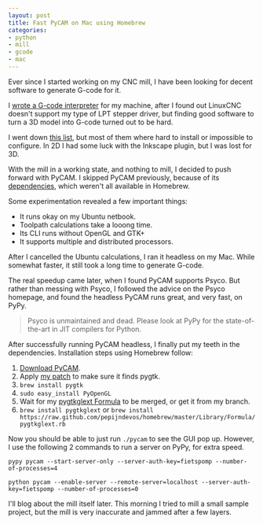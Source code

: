 ```yaml
---
layout: post
title: Fast PyCAM on Mac using Homebrew
categories:
- python
- mill
- gcode
- mac
---
```


Ever since I started working on my CNC mill, I have been looking for decent software to generate G-code for it.

I [wrote a G-code interpreter][1] for my machine, after I found out LinuxCNC doesn't support my type of LPT stepper driver, but finding good software to turn a 3D model into G-code turned out to be hard.

I went down [this list][2], but most of them where hard to install or impossible to configure. In 2D I had some luck with the Inkscape plugin, but I was lost for 3D.

With the mill in a working state, and nothing to mill, I decided to push forward with PyCAM. I skipped PyCAM previously, because of its [dependencies][3], which weren't all available in Homebrew.

Some experimentation revealed a few important things:

* It runs okay on my Ubuntu netbook.
* Toolpath calculations take a looong time.
* Its CLI runs without OpenGL and GTK+
* It supports multiple and distributed processors.

After I cancelled the Ubuntu calculations, I ran it headless on my Mac. While somewhat faster, it still took a long time to generate G-code.

The real speedup came later, when I found PyCAM supports Psyco. But rather than messing with Psyco, I followed the advice on the Psyco homepage, and found the headless PyCAM runs great, and very fast, on PyPy.

> Psyco is unmaintained and dead. Please look at PyPy for the state-of-the-art in JIT compilers for Python.

After successfully running PyCAM headless, I finally put my teeth in the dependencies. Installation steps using Homebrew follow:

1. [Download PyCAM][4].
2. Apply [my patch][5] to make sure it finds pygtk.
3. `brew install pygtk`
4. `sudo easy_install PyOpenGL`
5. Wait for my [pygtkglext Formula][6] to be merged, or get it from my branch.
6. `brew install pygtkglext` or `brew install https://raw.github.com/pepijndevos/homebrew/master/Library/Formula/pygtkglext.rb`

Now you should be able to just run `./pycam` to see the GUI pop up. However, I use the following 2 commands to run a server on PyPy, for extra speed.

    pypy pycam --start-server-only --server-auth-key=fietspomp --number-of-processes=4

    python pycam --enable-server --remote-server=localhost --server-auth-key=fietspomp --number-of-processes=0

I'll blog about the mill itself later. This morning I tried to mill a small sample project, but the mill is very inaccurate and jammed after a few layers.

[1]: https://github.com/pepijndevos/Home-made-CNC
[2]: http://replicat.org/generators
[3]: https://sourceforge.net/apps/mediawiki/pycam/index.php?title=Requirements
[4]: http://pycam.sourceforge.net/download.html
[5]: https://sourceforge.net/tracker/?func=detail&aid=3520280&group_id=237831&atid=1104176#filebar
[6]: https://github.com/mxcl/homebrew/pull/11801